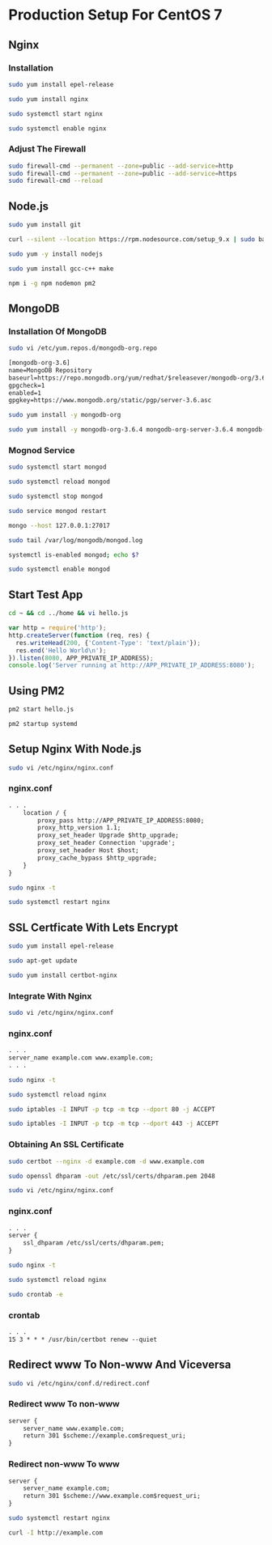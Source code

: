 # Production Setup For CentOS 7

## Nginx

### Installation

``` sh
sudo yum install epel-release

sudo yum install nginx

sudo systemctl start nginx

sudo systemctl enable nginx
```

### Adjust The Firewall

``` sh
sudo firewall-cmd --permanent --zone=public --add-service=http 
sudo firewall-cmd --permanent --zone=public --add-service=https
sudo firewall-cmd --reload
```

## Node.js

``` sh
sudo yum install git

curl --silent --location https://rpm.nodesource.com/setup_9.x | sudo bash -

sudo yum -y install nodejs

sudo yum install gcc-c++ make

npm i -g npm nodemon pm2
```

## MongoDB

### Installation Of MongoDB

``` sh
sudo vi /etc/yum.repos.d/mongodb-org.repo
```

``` txt
[mongodb-org-3.6]
name=MongoDB Repository
baseurl=https://repo.mongodb.org/yum/redhat/$releasever/mongodb-org/3.6/x86_64/
gpgcheck=1
enabled=1
gpgkey=https://www.mongodb.org/static/pgp/server-3.6.asc
```

``` sh
sudo yum install -y mongodb-org

sudo yum install -y mongodb-org-3.6.4 mongodb-org-server-3.6.4 mongodb-org-shell-3.6.4 mongodb-org-mongos-3.6.4 mongodb-org-tools-3.6.4
```

### Mognod Service

``` sh
sudo systemctl start mongod

sudo systemctl reload mongod

sudo systemctl stop mongod

sudo service mongod restart

mongo --host 127.0.0.1:27017

sudo tail /var/log/mongodb/mongod.log

systemctl is-enabled mongod; echo $?

sudo systemctl enable mongod
```

## Start Test App

``` sh
cd ~ && cd ../home && vi hello.js
```

``` js
var http = require('http');
http.createServer(function (req, res) {
  res.writeHead(200, {'Content-Type': 'text/plain'});
  res.end('Hello World\n');
}).listen(8080, APP_PRIVATE_IP_ADDRESS);
console.log('Server running at http://APP_PRIVATE_IP_ADDRESS:8080');
```

## Using PM2

``` sh
pm2 start hello.js

pm2 startup systemd
```

## Setup Nginx With Node.js

``` sh
sudo vi /etc/nginx/nginx.conf
```

### nginx.conf

``` txt
. . .
    location / {
        proxy_pass http://APP_PRIVATE_IP_ADDRESS:8080;
        proxy_http_version 1.1;
        proxy_set_header Upgrade $http_upgrade;
        proxy_set_header Connection 'upgrade';
        proxy_set_header Host $host;
        proxy_cache_bypass $http_upgrade;
    }
}
```

``` sh
sudo nginx -t

sudo systemctl restart nginx
```

## SSL Certficate With Lets Encrypt

``` sh
sudo yum install epel-release

sudo apt-get update

sudo yum install certbot-nginx
```

### Integrate With Nginx

``` sh
sudo vi /etc/nginx/nginx.conf
```

### nginx.conf

``` txt
. . .
server_name example.com www.example.com;
. . .
```

``` sh
sudo nginx -t

sudo systemctl reload nginx
```

``` sh
sudo iptables -I INPUT -p tcp -m tcp --dport 80 -j ACCEPT

sudo iptables -I INPUT -p tcp -m tcp --dport 443 -j ACCEPT
```

### Obtaining An SSL Certificate

``` sh
sudo certbot --nginx -d example.com -d www.example.com

sudo openssl dhparam -out /etc/ssl/certs/dhparam.pem 2048
```

``` sh
sudo vi /etc/nginx/nginx.conf
```

### nginx.conf

``` txt
. . .
server {
    ssl_dhparam /etc/ssl/certs/dhparam.pem;
}
```

``` sh
sudo nginx -t

sudo systemctl reload nginx

sudo crontab -e
```

### crontab

``` txt
. . .
15 3 * * * /usr/bin/certbot renew --quiet
```

## Redirect www To Non-www And Viceversa

``` sh
sudo vi /etc/nginx/conf.d/redirect.conf
```

### Redirect www To non-www

``` txt
server {
    server_name www.example.com;
    return 301 $scheme://example.com$request_uri;
}
```

### Redirect non-www To www

``` txt
server {
    server_name example.com;
    return 301 $scheme://www.example.com$request_uri;
}
```

``` sh
sudo systemctl restart nginx

curl -I http://example.com
```
